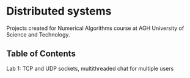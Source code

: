# Distributed systems
Projects created for Numerical Algorithms course at AGH University of Science and Technology.

## Table of Contents

Lab 1: TCP and UDP sockets, multithreaded chat for multiple users
